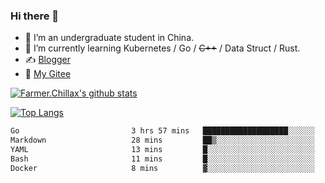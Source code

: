 ### Hi there 👋

- 🔭 I’m an undergraduate student in China.
- 🌱 I’m currently learning Kubernetes / Go / ~~C++~~ / Data Struct / Rust.
- ✍️ [Blogger](https://blog.farmer233.top)
- 🤔 [My Gitee](https://gitee.com/Farmer-chong)


[![Farmer.Chillax's github stats](https://github-readme-stats.vercel.app/api?username=FarmerChillax)](https://github.com/anuraghazra/github-readme-stats)

[![Top Langs](https://github-readme-stats.vercel.app/api/top-langs/?username=FarmerChillax&layout=compact&hide=html,css,javascript)](https://github.com/anuraghazra/github-readme-stats)


<a href="https://wakatime.com/@Farmer"> </a>
          <!--START_SECTION:waka-->

```txt
Go                         3 hrs 57 mins   ███████████████████░░░░░░   75.78 %
Markdown                   28 mins         ██▒░░░░░░░░░░░░░░░░░░░░░░   09.21 %
YAML                       13 mins         █░░░░░░░░░░░░░░░░░░░░░░░░   04.20 %
Bash                       11 mins         █░░░░░░░░░░░░░░░░░░░░░░░░   03.70 %
Docker                     8 mins          ▓░░░░░░░░░░░░░░░░░░░░░░░░   02.75 %
```

<!--END_SECTION:waka-->



<!--
**Farmer-chong/Farmer-chong** is a ✨ _special_ ✨ repository because its `README.md` (this file) appears on your GitHub profile.

Here are some ideas to get you started:

- 🔭 I’m currently working on ...
- 🌱 I’m currently learning ...
- 👯 I’m looking to collaborate on ...
- 🤔 I’m looking for help with ...
- 💬 Ask me about ...
- 📫 How to reach me: ...
- 😄 Pronouns: ...
- ⚡ Fun fact: ...
-->
